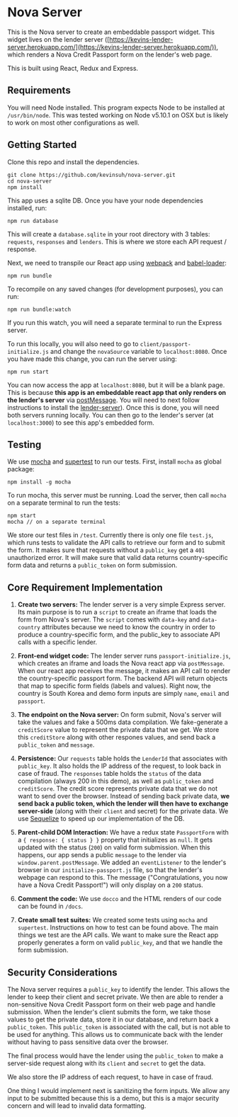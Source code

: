 # Nova Server

This is the Nova server to create an embeddable passport widget. This widget lives on the lender server ([https://kevins-lender-server.herokuapp.com/](https://kevins-lender-server.herokuapp.com/)), which renders a Nova Credit Passport form on the lender's web page.

This is built using React, Redux and Express.

## Requirements
You will need Node installed. This program expects Node to be installed at `/usr/bin/node`. This was tested working on Node v5.10.1 on OSX but is likely to work on most other configurations as well.

## Getting Started
Clone this repo and install the dependencies.
```
git clone https://github.com/kevinsuh/nova-server.git
cd nova-server
npm install
```
This app uses a sqlite DB. Once you have your node dependencies installed, run:
```
npm run database
```
This will create a `database.sqlite` in your root directory with 3 tables: `requests`, `responses` and `lenders`. This is where we store each API request / response.

Next, we need to transpile our React app using [webpack](https://webpack.github.io/) and [babel-loader](https://github.com/babel/babel-loader):
```
npm run bundle
```
To recompile on any saved changes (for development purposes), you can run:
```
npm run bundle:watch
```
If you run this watch, you will need a separate terminal to run the Express server. 

To run this locally, you will also need to go to `client/passport-initialize.js` and change the `novaSource` variable to `localhost:8080`. Once you have made this change, you can run the server using:

```
npm run start
```
You can now access the app at `localhost:8080`, but it will be a blank page. This is because **this app is an embeddable react app that only renders on the lender's server** via [postMessage](https://developer.mozilla.org/en-US/docs/Web/API/Window/postMessage). You will need to next follow instructions to install the [lender-server](https://github.com/kevinsuh/lender-server)). Once this is done, you will need both servers running locally. You can then go to the lender's server (at `localhost:3000`) to see this app's embedded form.

## Testing
We use [mocha](https://github.com/mochajs/mocha) and [supertest](https://github.com/visionmedia/supertest) to run our tests. First, install `mocha` as global package:
```
npm install -g mocha
```
To run mocha, this server must be running. Load the server, then call `mocha` on a separate terminal to run the tests:
```
npm start
mocha // on a separate terminal
```
We store our test files in `/test`. Currently there is only one file `test.js`, which runs tests to validate the API calls to retrieve our form and to submit the form. It makes sure that requests without a `public_key` get a `401` unauthorized error. It will make sure that valid data returns country-specific form data and returns a `public_token` on form submission.

## Core Requirement Implementation
1. **Create two servers:**
The lender server is a very simple Express server. Its main purpose is to run a `script` to create an iframe that loads the form from Nova's server. The `script` comes with `data-key` and `data-country` attributes because we need to know the country in order to produce a country-specific form, and the public_key to associate API calls with a specific lender.

2. **Front-end widget code:**
The lender server runs `passport-initialize.js`, which creates an iframe and loads the Nova react app via `postMessage`. When our react app receives the message, it makes an API call to render the country-specific passport form. The backend API will return objects that map to specific form fields (labels and values). Right now, the country is South Korea and demo form inputs are simply `name`, `email` and `passport`.

3. **The endpoint on the Nova server:**
On form submit, Nova's server will take the values and fake a 500ms data compilation. We fake-generate a `creditScore` value to represent the private data that we get. We store this `creditStore` along with other respones values, and send back a `public_token` and `message`.

4. **Persistence:**
Our `requests` table holds the `LenderId` that associates with `public_key`. It also holds the IP address of the request, to look back in case of fraud. The `responses` table holds the `status` of the data compilation (always 200 in this demo), as well as `public_token` and `creditScore`. The credit score represents private data that we do not want to send over the browser. Instead of sending back private data, **we send back a public token, which the lender will then have to exchange server-side** (along with their `client` and secret) for the private data. We use [Sequelize](https://github.com/sequelize/sequelize) to speed up our implementation of the DB.

5. **Parent-child DOM Interaction:**
We have a redux state `PassportForm` with a `{ response: { status } }` property that initializes as `null`. It gets updated with the status (`200`) on valid form submission. When this happens, our app sends a public `message` to the lender via `window.parent.postMessage`. We added an `eventListener` to the lender's browser in our `initialize-passport.js` file, so that the lender's webpage can respond to this. The message ("Congratulations, you now have a Nova Credit Passport!") will only display on a `200` status.

6. **Comment the code:**
We use `docco` and the HTML renders of our code can be found in `/docs`.

7. **Create small test suites:**
We created some tests using `mocha` and `supertest`. Instructions on how to test can be found above. The main things we test are the API calls. We want to make sure the React app properly generates a form on valid `public_key`, and that we handle the form submission.

## Security Considerations
The Nova server requires a `public_key` to identify the lender. This allows the lender to keep their client and secret private. We then are able to render a non-sensitive Nova Credit Passport form on their web page and handle submission. When the lender's client submits the form, we take those values to get the private data, store it in our database, and return back a `public_token`. This `public_token` is associated with the call, but is not able to be used for anything. This allows us to communicate back with the lender without having to pass sensitive data over the browser.

The final process would have the lender using the `public_token` to make a server-side request along with its `client` and `secret` to get the data.

We also store the IP address of each request, to have in case of fraud.

One thing I would implement next is sanitizing the form inputs. We allow any input to be submitted because this is a demo, but this is a major security concern and will lead to invalid data formatting.